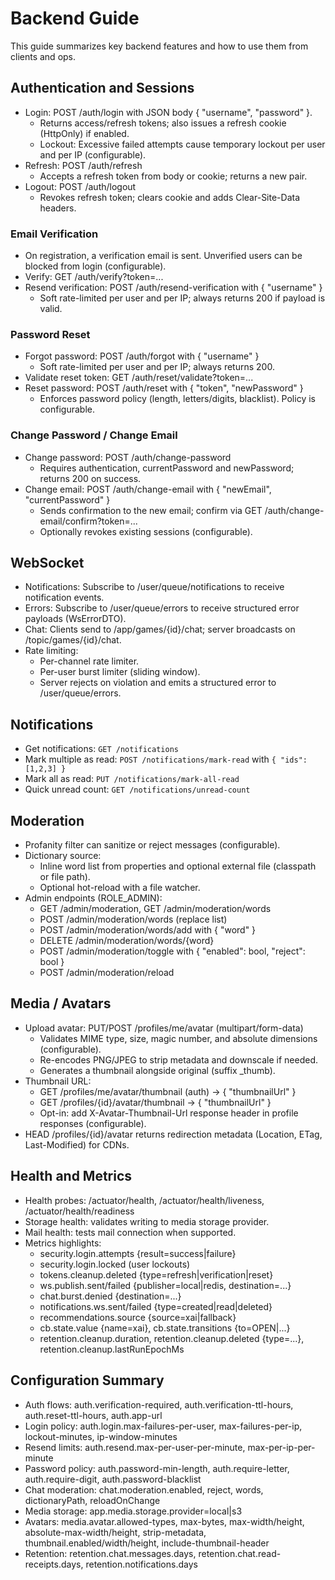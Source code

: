 # Backend Guide

This guide summarizes key backend features and how to use them from clients and ops.

## Authentication and Sessions

- Login: POST /auth/login with JSON body { "username", "password" }.
  - Returns access/refresh tokens; also issues a refresh cookie (HttpOnly) if enabled.
  - Lockout: Excessive failed attempts cause temporary lockout per user and per IP (configurable).
- Refresh: POST /auth/refresh
  - Accepts a refresh token from body or cookie; returns a new pair.
- Logout: POST /auth/logout
  - Revokes refresh token; clears cookie and adds Clear-Site-Data headers.

### Email Verification

- On registration, a verification email is sent. Unverified users can be blocked from login (configurable).
- Verify: GET /auth/verify?token=...
- Resend verification: POST /auth/resend-verification with { "username" }
  - Soft rate-limited per user and per IP; always returns 200 if payload is valid.

### Password Reset

- Forgot password: POST /auth/forgot with { "username" }
  - Soft rate-limited per user and per IP; always returns 200.
- Validate reset token: GET /auth/reset/validate?token=...
- Reset password: POST /auth/reset with { "token", "newPassword" }
  - Enforces password policy (length, letters/digits, blacklist). Policy is configurable.

### Change Password / Change Email

- Change password: POST /auth/change-password
  - Requires authentication, currentPassword and newPassword; returns 200 on success.
- Change email: POST /auth/change-email with { "newEmail", "currentPassword" }
  - Sends confirmation to the new email; confirm via GET /auth/change-email/confirm?token=...
  - Optionally revokes existing sessions (configurable).

## WebSocket

- Notifications: Subscribe to /user/queue/notifications to receive notification events.
- Errors: Subscribe to /user/queue/errors to receive structured error payloads (WsErrorDTO).
- Chat: Clients send to /app/games/{id}/chat; server broadcasts on /topic/games/{id}/chat.
- Rate limiting:
  - Per-channel rate limiter.
  - Per-user burst limiter (sliding window).
  - Server rejects on violation and emits a structured error to /user/queue/errors.

## Notifications

- Get notifications: `GET /notifications`
- Mark multiple as read: `POST /notifications/mark-read` with `{ "ids": [1,2,3] }`
- Mark all as read: `PUT /notifications/mark-all-read`
- Quick unread count: `GET /notifications/unread-count`

## Moderation

- Profanity filter can sanitize or reject messages (configurable).
- Dictionary source:
  - Inline word list from properties and optional external file (classpath or file path).
  - Optional hot-reload with a file watcher.
- Admin endpoints (ROLE_ADMIN):
  - GET /admin/moderation, GET /admin/moderation/words
  - POST /admin/moderation/words (replace list)
  - POST /admin/moderation/words/add with { "word" }
  - DELETE /admin/moderation/words/{word}
  - POST /admin/moderation/toggle with { "enabled": bool, "reject": bool }
  - POST /admin/moderation/reload

## Media / Avatars

- Upload avatar: PUT/POST /profiles/me/avatar (multipart/form-data)
  - Validates MIME type, size, magic number, and absolute dimensions (configurable).
  - Re-encodes PNG/JPEG to strip metadata and downscale if needed.
  - Generates a thumbnail alongside original (suffix _thumb).
- Thumbnail URL:
  - GET /profiles/me/avatar/thumbnail (auth) -> { "thumbnailUrl" }
  - GET /profiles/{id}/avatar/thumbnail -> { "thumbnailUrl" }
  - Opt-in: add X-Avatar-Thumbnail-Url response header in profile responses (configurable).
- HEAD /profiles/{id}/avatar returns redirection metadata (Location, ETag, Last-Modified) for CDNs.

## Health and Metrics

- Health probes: /actuator/health, /actuator/health/liveness, /actuator/health/readiness
- Storage health: validates writing to media storage provider.
- Mail health: tests mail connection when supported.
- Metrics highlights:
  - security.login.attempts {result=success|failure}
  - security.login.locked (user lockouts)
  - tokens.cleanup.deleted {type=refresh|verification|reset}
  - ws.publish.sent/failed {publisher=local|redis, destination=...}
  - chat.burst.denied {destination=...}
  - notifications.ws.sent/failed {type=created|read|deleted}
  - recommendations.source {source=xai|fallback}
  - cb.state.value {name=xai}, cb.state.transitions {to=OPEN|...}
  - retention.cleanup.duration, retention.cleanup.deleted {type=...}, retention.cleanup.lastRunEpochMs

## Configuration Summary

- Auth flows: auth.verification-required, auth.verification-ttl-hours, auth.reset-ttl-hours, auth.app-url
- Login policy: auth.login.max-failures-per-user, max-failures-per-ip, lockout-minutes, ip-window-minutes
- Resend limits: auth.resend.max-per-user-per-minute, max-per-ip-per-minute
- Password policy: auth.password-min-length, auth.require-letter, auth.require-digit, auth.password-blacklist
- Chat moderation: chat.moderation.enabled, reject, words, dictionaryPath, reloadOnChange
- Media storage: app.media.storage.provider=local|s3
- Avatars: media.avatar.allowed-types, max-bytes, max-width/height, absolute-max-width/height, strip-metadata, thumbnail.enabled/width/height, include-thumbnail-header
- Retention: retention.chat.messages.days, retention.chat.read-receipts.days, retention.notifications.days

